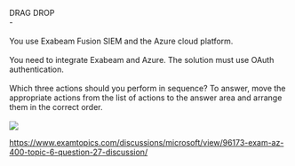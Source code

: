 DRAG DROP<br/> -<br/><br/>You use Exabeam Fusion SIEM and the Azure cloud platform.<br/><br/>You need to integrate Exabeam and Azure. The solution must use OAuth authentication.<br/><br/>Which three actions should you perform in sequence? To answer, move the appropriate actions from the list of actions to the answer area and arrange them in the correct order.<br/><br/><img src="https://img.examtopics.com/az-400/image30.png"/><p><a href="https://www.examtopics.com/discussions/microsoft/view/96173-exam-az-400-topic-6-question-27-discussion/">https://www.examtopics.com/discussions/microsoft/view/96173-exam-az-400-topic-6-question-27-discussion/</a></p><script src="https://giscus.app/client.js"                    data-repo="azsamples/az204"                    data-repo-id="R_kgDOMRXzDQ"                    data-category="General"                    data-category-id="DIC_kwDOMRXzDc4Cgi27"                    data-mapping="pathname"                    data-strict="0"                    data-reactions-enabled="0"                    data-emit-metadata="0"                    data-input-position="bottom"                    data-theme="preferred_color_scheme"                    data-lang="en"                    crossorigin="anonymous"                    async>                    </script>
